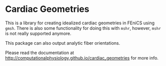 # Cardiac Geometries

This is a library for creating idealized cardiac geometries in FEniCS using `gmsh`. There is also some functionality for doing this with `mshr`, however, `mshr` is not really supported anymore.

This package can also output analytic fiber orientations.

Please read the documentation at http://computationalphysiology.github.io/cardiac_geometries for more info.
